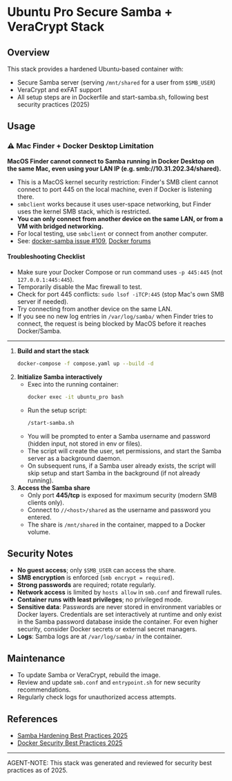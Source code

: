 # Ubuntu Pro Secure Samba + VeraCrypt Stack

## Overview

This stack provides a hardened Ubuntu-based container with:

-   Secure Samba server (serving `/mnt/shared` for a user from `$SMB_USER`)
-   VeraCrypt and exFAT support
-   All setup steps are in Dockerfile and start-samba.sh, following best security practices (2025)

## Usage

### ⚠️ Mac Finder + Docker Desktop Limitation

**MacOS Finder cannot connect to Samba running in Docker Desktop on the same Mac, even using your LAN IP (e.g. smb://10.31.202.34/shared).**

-   This is a MacOS kernel security restriction: Finder's SMB client cannot connect to port 445 on the local machine, even if Docker is listening there.
-   `smbclient` works because it uses user-space networking, but Finder uses the kernel SMB stack, which is restricted.
-   **You can only connect from another device on the same LAN, or from a VM with bridged networking.**
-   For local testing, use `smbclient` or connect from another computer.
-   See: [docker-samba issue #109](https://github.com/crazy-max/docker-samba/issues/109), [Docker forums](https://forums.docker.com/t/how-to-reach-docker-container-localhost-from-mac/58415)

#### Troubleshooting Checklist

-   Make sure your Docker Compose or run command uses `-p 445:445` (not `127.0.0.1:445:445`).
-   Temporarily disable the Mac firewall to test.
-   Check for port 445 conflicts: `sudo lsof -iTCP:445` (stop Mac's own SMB server if needed).
-   Try connecting from another device on the same LAN.
-   If you see no new log entries in `/var/log/samba/` when Finder tries to connect, the request is being blocked by MacOS before it reaches Docker/Samba.

---

1. **Build and start the stack**
    ```sh
    docker-compose -f compose.yaml up --build -d
    ```
2. **Initialize Samba interactively**
    - Exec into the running container:
        ```sh
        docker exec -it ubuntu_pro bash
        ```
    - Run the setup script:
        ```sh
        /start-samba.sh
        ```
    - You will be prompted to enter a Samba username and password (hidden input, not stored in env or files).
    - The script will create the user, set permissions, and start the Samba server as a background daemon.
    - On subsequent runs, if a Samba user already exists, the script will skip setup and start Samba in the background (if not already running).
3. **Access the Samba share**
    - Only port **445/tcp** is exposed for maximum security (modern SMB clients only).
    - Connect to `//<host>/shared` as the username and password you entered.
    - The share is `/mnt/shared` in the container, mapped to a Docker volume.

## Security Notes

-   **No guest access**; only `$SMB_USER` can access the share.
-   **SMB encryption** is enforced (`smb encrypt = required`).
-   **Strong passwords** are required; rotate regularly.
-   **Network access** is limited by `hosts allow` in `smb.conf` and firewall rules.
-   **Container runs with least privileges**; no privileged mode.
-   **Sensitive data**: Passwords are never stored in environment variables or Docker layers. Credentials are set interactively at runtime and only exist in the Samba password database inside the container. For even higher security, consider Docker secrets or external secret managers.
-   **Logs**: Samba logs are at `/var/log/samba/` in the container.

## Maintenance

-   To update Samba or VeraCrypt, rebuild the image.
-   Review and update `smb.conf` and `entrypoint.sh` for new security recommendations.
-   Regularly check logs for unauthorized access attempts.

## References

-   [Samba Hardening Best Practices 2025](https://wafatech.sa/blog/linux/linux-security/hardening-samba-best-practices-for-secure-configurations-on-linux-servers/)
-   [Docker Security Best Practices 2025](https://betterstack.com/community/guides/scaling-docker/docker-security-best-practices/)

---

AGENT-NOTE: This stack was generated and reviewed for security best practices as of 2025.
